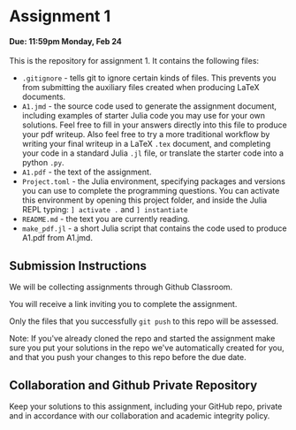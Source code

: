 # Assignment 1
#### Due: 11:59pm Monday, Feb 24

This is the repository for assignment 1. It contains the following files:

* `.gitignore` - tells git to ignore certain kinds of files. This prevents you from submitting the auxiliary files created when producing LaTeX documents.
* `A1.jmd` - the source code used to generate the assignment document, including examples of starter Julia code you may use for your own solutions. Feel free to fill in your answers directly into this file to produce your pdf writeup. Also feel free to try a more traditional workflow by writing your final writeup in a LaTeX `.tex` document, and completing your code in a standard Julia `.jl` file, or translate the starter code into a python `.py`.
* `A1.pdf` - the text of the assignment.
* `Project.toml` - the Julia environment, specifying packages and versions you can use to complete the programming questions. You can activate this environment by opening this project folder, and inside the Julia REPL typing: `] activate .` and `] instantiate`
* `README.md` - the text you are currently reading.
* `make_pdf.jl` - a short Julia script that contains the code used to produce A1.pdf from A1.jmd.

## Submission Instructions

We will be collecting assignments through Github Classroom.

You will receive a link inviting you to complete the assignment. 

Only the files that you successfully `git push` to this repo will be assessed.

Note: If you've already cloned the repo and started the assignment make sure you put your solutions in the repo we've automatically created for you, and that you push your changes to this repo before the due date.


## Collaboration and Github Private Repository
Keep your solutions to this assignment, including your GitHub repo, private and in accordance with our collaboration and academic integrity policy.

